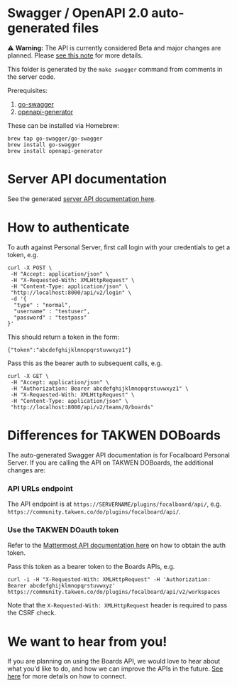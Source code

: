 # Swagger / OpenAPI 2.0 auto-generated files

⚠️ **Warning:** The API is currently considered Beta and major changes are planned. Please [see this note](https://github.com/mattermost/focalboard/discussions/2139) for more details.

This folder is generated by the `make swagger` command from comments in the server code.

Prerequisites:
1. [go-swagger](https://goswagger.io/install.html)
2. [openapi-generator](https://github.com/OpenAPITools/openapi-generator)

These can be installed via Homebrew:
```
brew tap go-swagger/go-swagger
brew install go-swagger
brew install openapi-generator
```

# Server API documentation

See the generated [server API documentation here](https://htmlpreview.github.io/?https://github.com/mattermost/focalboard/blob/main/server/swagger/docs/html/index.html).

# How to authenticate

To auth against Personal Server, first call login with your credentials to get a token, e.g.
```
curl -X POST \
 -H "Accept: application/json" \
 -H "X-Requested-With: XMLHttpRequest" \
 -H "Content-Type: application/json" \
 "http://localhost:8000/api/v2/login" \
 -d '{
  "type" : "normal",
  "username" : "testuser",
  "password" : "testpass"
}'
```

This should return a token in the form:
```
{"token":"abcdefghijklmnopqrstuvwxyz1"}
```

Pass this as the bearer auth to subsequent calls, e.g.
```
curl -X GET \
 -H "Accept: application/json" \
 -H "Authorization: Bearer abcdefghijklmnopqrstuvwxyz1" \
 -H "X-Requested-With: XMLHttpRequest" \
 -H "Content-Type: application/json" \
 "http://localhost:8000/api/v2/teams/0/boards"
```

# Differences for TAKWEN DOBoards

The auto-generated Swagger API documentation is for Focalboard Personal Server. If you are calling the API on TAKWEN DOBoards, the additional changes are:

### API URLs endpoint

The API endpoint is at `https://SERVERNAME/plugins/focalboard/api/`, e.g. `https://community.takwen.co/do/plugins/focalboard/api/`.

### Use the TAKWEN DOauth token

Refer to the [Mattermost API documentation here](https://api.takwen.co/do/#tag/authentication) on how to obtain the auth token.

Pass this token as a bearer token to the Boards APIs, e.g.

```
curl -i -H "X-Requested-With: XMLHttpRequest" -H 'Authorization: Bearer abcdefghijklmnopqrstuvwxyz' https://community.takwen.co/do/plugins/focalboard/api/v2/workspaces
```

Note that the `X-Requested-With: XMLHttpRequest` header is required to pass the CSRF check.

# We want to hear from you!

If you are planning on using the Boards API, we would love to hear about what you'd like to do, and how we can improve the APIs in the future. [See here](https://github.com/mattermost/focalboard/discussions/2139) for more details on how to connect.
